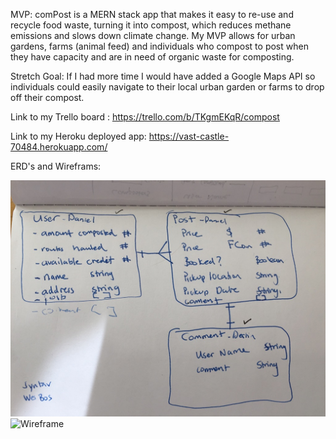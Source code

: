 MVP:
comPost is a MERN stack app that makes it easy to re-use and recycle food waste, turning it into compost, which reduces methane emissions and slows down climate change. My MVP allows for urban gardens, farms (animal feed) and individuals who compost to post when they have capacity and are in need of organic waste for composting.

Stretch Goal:
If I had more time I would have added a Google Maps API so individuals could easily navigate to their local urban garden or farms to drop off their compost.


Link to my Trello board : https://trello.com/b/TKgmEKqR/compost

Link to my Heroku deployed app: https://vast-castle-70484.herokuapp.com/

ERD's and Wireframs:



![ERD](/ERD.jpg)
![Wireframe](/Wi.jpg)